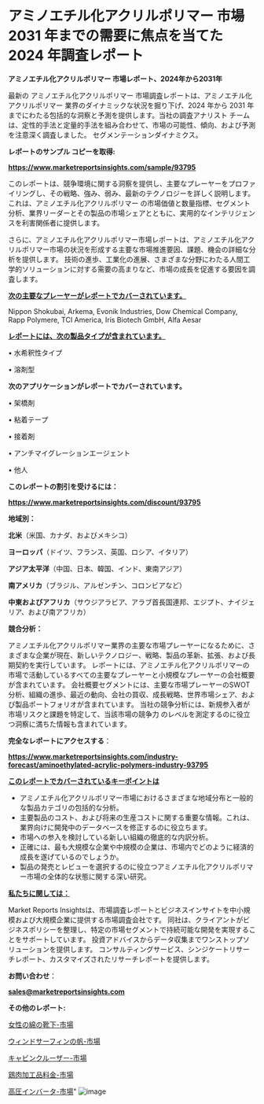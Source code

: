 # アミノエチル化アクリルポリマー 市場 2031 年までの需要に焦点を当てた 2024 年調査レポート

<strong>アミノエチル化アクリルポリマー 市場レポート、2024年から2031年</strong>

最新の アミノエチル化アクリルポリマー 市場調査レポートは、アミノエチル化アクリルポリマー 業界のダイナミックな状況を掘り下げ、2024 年から 2031 年までにわたる包括的な洞察と予測を提供します。当社の調査アナリスト チームは、定性的手法と定量的手法を組み合わせて、市場の可能性、傾向、および予測を注意深く調査しました。 セグメンテーションダイナミクス。



<strong>レポートのサンプル コピーを取得:</strong> <a href=https://www.marketreportsinsights.com/sample/93795>

<strong><u>https://www.marketreportsinsights.com/sample/93795</u></strong></a>

このレポートは、競争環境に関する洞察を提供し、主要なプレーヤーをプロファイリングし、その戦略、強み、弱み、最新のテクノロジーを詳しく説明します。 これは、アミノエチル化アクリルポリマー の市場価値と数量指標、セグメント分析、業界リーダーとその製品の市場シェアとともに、実用的なインテリジェンスを利害関係者に提供します。

さらに、アミノエチル化アクリルポリマー市場レポートは、アミノエチル化アクリルポリマー市場の状況を形成する主要な市場推進要因、課題、機会の詳細な分析を提供します。 技術の進歩、工業化の進展、さまざまな分野にわたる人間工学的ソリューションに対する需要の高まりなど、市場の成長を促進する要因を調査します。



<strong><u>次の主要なプレーヤーがレポートでカバーされています。</u></strong>

Nippon Shokubai, Arkema, Evonik Industries, Dow Chemical Company, Rapp Polymere, TCI America, Iris Biotech GmbH, Alfa Aesar



<strong><u><b>レポートには、次の製品タイプが含まれています。</b></u></strong>

• 水希釈性タイプ

• 溶剤型



<strong><b>次のアプリケーションがレポートでカバーされています。</b></strong>

• 架橋剤

• 粘着テープ

• 接着剤

• アンチマイグレーションエージェント

• 他人



<strong><b>このレポートの割引を受けるには：</b></strong><a href=https://www.marketreportsinsights.com/discount/93795>

<strong><u>https://www.marketreportsinsights.com/discount/93795</u></strong></a>



<strong>地域別：</strong>



<strong>北米</strong>（米国、カナダ、およびメキシコ）



<strong>ヨーロッパ</strong>（ドイツ、フランス、英国、ロシア、イタリア）



<strong>アジア太平洋</strong>（中国、日本、韓国、インド、東南アジア）



<strong>南アメリカ</strong>（ブラジル、アルゼンチン、コロンビアなど）



<strong>中東およびアフリカ</strong>（サウジアラビア、アラブ首長国連邦、エジプト、ナイジェリア、および南アフリカ）



<strong>競合分析：</strong>

アミノエチル化アクリルポリマー業界の主要な市場プレーヤーになるために、さまざまな企業が現在、新しいテクノロジー、戦略、製品の革新、拡張、および長期契約を実行しています。 レポートには、アミノエチル化アクリルポリマーの市場で活動しているすべての主要なプレーヤーと小規模なプレーヤーの会社概要が含まれています。 会社概要セグメントには、主要な市場プレーヤーのSWOT分析、組織の進歩、最近の動向、会社の買収、成長戦略、世界市場シェア、および製品ポートフォリオが含まれています。 当社の競争分析には、新規参入者が市場リスクと課題を特定して、当該市場の競争力 のレベルを測定するのに役立つ洞察に満ちた情報も含まれています。



<strong>完全なレポートにアクセスする</strong>：

<a href=https://www.marketreportsinsights.com/industry-forecast/aminoethylated-acrylic-polymers-industry-93795>

<strong><u>https://www.marketreportsinsights.com/industry-forecast/aminoethylated-acrylic-polymers-industry-93795</u></strong></a>



<strong><u><b>このレポートでカバーされているキーポイントは</b></u></strong>
<ul>
  <li>アミノエチル化アクリルポリマー市場におけるさまざまな地域分布と一般的な製品カテゴリの包括的な分析。</li>
  <li>主要製品のコスト、および将来の生産コストに関する重要な情報。これは、業界向けに開発中のデータベースを修正するのに役立ちます。</li>
  <li>市場への参入を検討している新しい組織の徹底的な内訳分析。</li>
  <li>正確には、最も大規模な企業や中規模の企業は、市場内でどのように経済的成長を遂げているのでしょうか。</li>
  <li>製品の発売とレビューを選択するのに役立つアミノエチル化アクリルポリマー市場の全体的な状態に関する深い研究。</li>
</ul>


<strong><u><b>私たちに関しては：</b></u></strong>

Market Reports Insightsは、市場調査レポートとビジネスインサイトを中小規模および大規模企業に提供する市場調査会社です。 同社は、クライアントがビジネスポリシーを整理し、特定の市場セグメントで持続可能な開発を実現することをサポートしています。 投資アドバイスからデータ収集までワンストップソリューションを提供します。 コンサルティングサービス、シンジケートリサーチレポート、カスタマイズされたリサーチレポートを提供します。



<strong><b>お問い合わせ</b></strong>：

<a href=mailto:sales@marketreportsinsights.com>

<strong><u>sales@marketreportsinsights.com</u></strong></a>



<strong>その他のレポート:</strong>

<a href=https://www.linkedin.com/pulse/女性の綿の靴下-市場-2023-最新の-cagr-および成長分析-2030-qftff/>女性の綿の靴下-市場</a>

<a href=https://www.linkedin.com/pulse/ウィンドサーフィンの帆-市場-2023-swot-分析と最新イノベーション-2030-pr-news-hub-r2smf/>ウィンドサーフィンの帆-市場</a>

<a href=https://www.linkedin.com/pulse/キャビンクルーザー-市場-2023-総利益と主要ベンダー-2030-data-dive-discoveries-24-analysis-qnmyf/>キャビンクルーザー-市場</a>

<a href=https://www.linkedin.com/pulse/鶏肉加工品料金-市場-2023-swot-分析と最新イノベーション-2030-pr-news-hub-loixf/>鶏肉加工品料金-市場</a>

<a href=https://www.linkedin.com/pulse/高圧インバータ-市場-2023-総合分析と事業成長戦略-2030-analytics-achievers-24-analysis-yvt8f/>高圧インバータ-市場</a>"
![image](https://github.com/gayatriri2/Market-Trends/assets/166717496/f59b028b-b05d-4b78-9ef7-a7e0f1f7997f)
